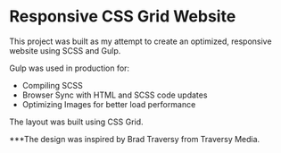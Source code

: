 # Responsive CSS Grid Website

This project was built as my attempt to create an optimized, responsive website using SCSS and Gulp.

Gulp was used in production for:
* Compiling SCSS
* Browser Sync with HTML and SCSS code updates
* Optimizing Images for better load performance

The layout was built using CSS Grid. 

***The design was inspired by Brad Traversy from Traversy Media.

